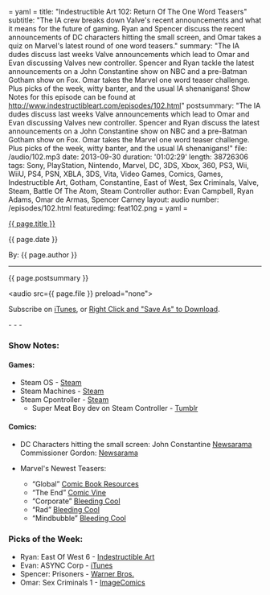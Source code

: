 = yaml =
title: "Indestructible Art 102: Return Of The One Word Teasers"
subtitle: "The IA crew breaks down Valve's recent announcements and what it means for the future of gaming. Ryan and Spencer discuss the recent announcements of DC characters hitting the small screen, and Omar takes a quiz on Marvel's latest round of one word teasers."
summary: "The IA dudes discuss last weeks Valve announcements which lead to Omar and Evan discussing Valves new controller. Spencer and Ryan tackle the latest announcements on a John Constantine show on NBC and a pre-Batman Gotham show on Fox. Omar takes the Marvel one word teaser challenge. Plus picks of the week, witty banter, and the usual IA shenanigans! Show Notes for this episode can be found at http://www.indestructibleart.com/episodes/102.html"
postsummary: "The IA dudes discuss last weeks Valve announcements which lead to Omar and Evan discussing Valves new controller. Spencer and Ryan discuss the latest announcements on a John Constantine show on NBC and a pre-Batman Gotham show on Fox. Omar takes the Marvel one word teaser challenge. Plus picks of the week, witty banter, and the usual IA shenanigans!"
file: /audio/102.mp3
date: 2013-09-30
duration: '01:02:29'
length: 38726306
tags: Sony, PlayStation, Nintendo, Marvel, DC, 3DS, Xbox, 360, PS3, Wii, WiiU, PS4, PSN, XBLA, 3DS, Vita, Video Games, Comics, Games, Indestructible Art, Gotham, Constantine, East of West, Sex Criminals, Valve, Steam, Battle Of The Atom, Steam Controller
author: Evan Campbell, Ryan Adams, Omar de Armas, Spencer Carney
layout: audio
number: /episodes/102.html
featuredimg: feat102.png
= yaml =

<a href="{{ page.url }}" class='postTitleLink'><p class='postTitle'>{{ page.title }}</p></a>
<p class='postPublished'>{{ page.date }}</p>
<p class='postAuthor'>By: {{ page.author }}</p>
<hr>

<p class='podcastSummary'>{{ page.postsummary }}</p>

<audio src={{ page.file }} preload="none"></audio>
<p class='subLinks'>Subscribe on <a href='http://bit.ly/iapodcast'>iTunes</a>, or <a href={{ page.file }}>Right Click and "Save As" to Download</a>.</p>
- - -

### Show Notes:  ###
#### Games: ####
* Steam OS - [Steam](http://store.steampowered.com/livingroom/SteamOS/)
* Steam Machines - [Steam](http://store.steampoweredt.com/livingroom/SteamMachines/)
* Steam Cpontroller - [Steam](http://store.steampowered.com/livingroom/SteamController/)
    * Super Meat Boy dev on Steam Controller - [Tumblr](http://tommyrefenes.tumblr.com/post/62476523677/my-time-with-the-steam-controller)

#### Comics: ####
* DC Characters hitting the small screen:
John Constantine [Newsarama](http://www.newsarama.com/19044-constantine-tv-series-in-development-at-nbc.html)
Commissioner Gordon: [Newsarama](http://www.newsarama.com/19022-batman-prequel-tv-series-gotham-coming-to-fox.html)

* Marvel's Newest Teasers:
    * “Global” [Comic Book Resources]( http://www.comicbookresources.com/?page=article&id=48143)
    * “The End” [Comic Vine](http://www.comicvine.com/articles/marvel-teaser-the-end-for-dan-slott/1100-147324/)
    * “Corporate” [Bleeding Cool](http://www.bleedingcool.com/2013/09/26/corporate-another-marvel-tease-for-nycc-the-new-x-factor-by-peter-david-and-carmine-di-giandomenico/) 
    * “Rad” [Bleeding Cool](http://www.bleedingcool.com/2013/09/26/marvel-pre-announce-something-rad-by-dan-slott-and-michael-allred-for-nycc/)
    * “Mindbubble” [Bleeding Cool](http://www.bleedingcool.com/2013/09/26/rick-remender-pascal-alixe-and-nic-kleins-new-avengers-book-is-a-bit-of-a-mindbubble/)
  
### Picks of the Week: ###
* Ryan: East Of West 6 - [Indestructible Art](http://indestructibleart.com/posts/2posts/2013-09-30-potw-eastofwest-6.html)
* Evan: ASYNC Corp - [iTunes](https://itunes.apple.com/us/app/async-corp./id444539599?mt=8)
* Spencer: Prisoners - [Warner Bros.](http://prisonersmovie.warnerbros.com/)
* Omar: Sex Criminals 1 - [ImageComics](https://imagecomics.com/comics/releases/sex-criminals-1)